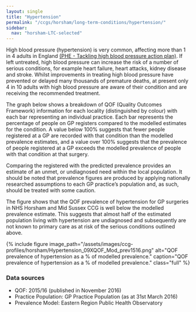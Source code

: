```yaml
---
layout: single
title: "Hypertension"
permalink: "/ccgs/horsham/long-term-conditions/hypertension/"
sidebar:
  nav: "horsham-LTC-selected"
---
```


High blood pressure (hypertension) is very common, affecting more than 1 in 4 adults in England [(PHE - Tackling high blood pressure action plan)](https://www.gov.uk/government/uploads/system/uploads/attachment_data/file/404881/Tackling_high_blood_pressure_-_FINAL.pdf). If left untreated, high blood pressure can increase the risk of a number of serious conditions, for example heart failure, heart attacks, kidney disease and stroke. Whilst improvements in treating high blood pressure have prevented or delayed many thousands of premature deaths, at present only 4 in 10 adults with high blood pressure are aware of their condition and are receiving the recommended treatment.

The graph below shows a breakdown of QOF (Quality Outcomes Framework) information for each locality (distinguished by colour) with each bar representing an individual practice. Each bar represents the percentage of people on GP registers compared to the modelled estimates for the condition. A value below 100% suggests that fewer people registered at a GP are recorded with that condition than the modelled prevalence estimates, and a value over 100% suggests that the prevalence of people registered at a GP exceeds the modelled prevalence of people with that condition at that surgery.

Comparing the registered with the predicted prevalence provides an estimate of an unmet, or undiagnosed need within the local population. It should be noted that prevalence figures are produced by applying nationally researched assumptions to each GP practice’s population and, as such, should be treated with some caution.

The figure shows that the QOF prevalence of hypertension for GP surgeries in NHS Horsham and Mid Sussex CCG is well below the modelled prevalence estimate. This suggests that almost half of the estimated population living with hypertension are undiagnosed and subsequently are not known to primary care as at risk of the serious conditions outlined above.

{% include figure image_path="/assets/images/ccg-profiles/horsham/Hypertension_09XQOF_Mod_prev1516.png" alt="QOF prevalence of hypertension as a % of modelled prevalence." caption="QOF prevalence of hypertension as a % of modelled prevalence." class="full" %}

### Data sources

- QOF: 2015/16 (published in November 2016)
- Practice Population: GP Practice Population (as at 31st March 2016)
- Prevalence Model: Eastern Region Public Health Observatory